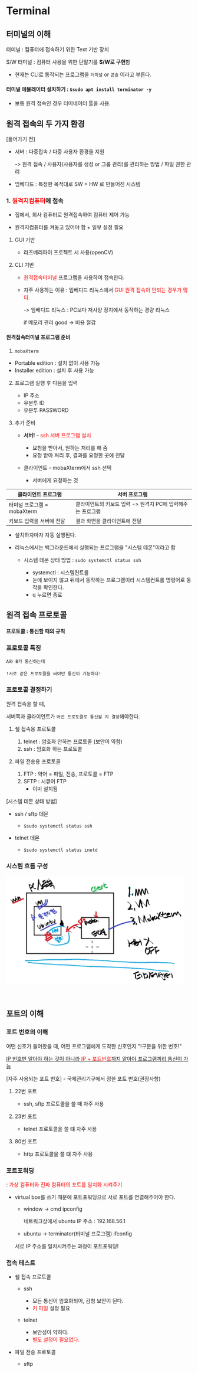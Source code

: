 # Terminal

## 터미널의 이해

터미널 : 컴퓨터에 접속하기 위한 Text 기반 장치

S/W 터미널 : 컴퓨터 사용을 위한 단말기를 **S/W로 구현**함

- 현재는 CLI로 동작되는 프로그램을 `터미널` or `콘솔` 이라고 부른다.

#### 터미널 에뮬레이터 설치하기 : `$sudo apt install terminator -y`

- 보통 원격 접속인 경우 터미네이터 툴을 사용.

## 원격 접속의 두 가지 환경

[들어가기 전]

- 서버 : 다중접속 / 다중 사용자 환경을 지원

    -> 원격 접속 / 사용자(사용자를 생성 or 그룹 관리)를 관리하는 방법 / 파일 권한 관리

- 임베디드 : 특정한 목적대로 SW + HW 로 만들어진 시스템

### 1. <span style="color: red;">원격지컴퓨터</span>에 접속

- 집에서, 회사 컴퓨터로 원격접속하여 컴퓨터 제어 가능

- 원격지컴퓨터를 켜놓고 있어야 함 + 일부 설정 필요

1. GUI 기반

    - 라즈베리파이 프로젝트 시 사용(openCV) 

2. CLI 기반

    - <span style="color: red;">원격접속터미널</span> 프로그램을 사용하여 접속한다.

    - 자주 사용하는 이유 : 임베디드 리눅스에서 <span style="color: red;">GUI 원격 접속이 안되는 경우가 많다.</span>

        -> 임베디드 리눅스 : PC보다 저사양 장치에서 동작하는 경량 리눅스

        if 메모리 관리 good -> 비용 절감

#### 원격접속터미널 프로그램 준비

1. `mobaXterm`

- Portable edition : 설치 없이 사용 가능
- Installer edition : 설치 후 사용 가능

2. 프로그램 실행 후 다음을 입력

    - IP 주소
    - 우분투 ID
    - 우분투 PASSWORD

3. 추가 준비

    - **서버!** - <span style="color: red;">ssh 서버 프로그램 설치</span>

        - 요청을 받아서, 원하는 처리를 해 줌
        - 요청 받아 처리 후, 결과를 요청한 곳에 전달

    - 클라이언트 - mobaXterm에서 ssh 선택

        - 서버에게 요청하는 것

|클라이언트 프로그램|서버 프로그램|
|---|---|
|터미널 프로그램 = mobaXterm|클라이언트의 키보드 입력 -> 원격지 PC에 입력해주는 프로그램|
|키보드 입력을 서버에 전달|결과 화면을 클라이언트에 전달
    
- 설치하자마자 자동 실행된다.

- 리눅스에서는 백그라운드에서 실행되는 프로그램을 "시스템 데몬"이라고 함

    - 시스템 데몬 상태 방법 : `sudo systemctl status ssh`

        - systemctl : 시스템컨트롤
        - 눈에 보이지 않고 뒤에서 동작하는 프로그램이라 시스템컨트롤 명령어로 동작을 확인한다.
        - q 누르면 종료

## 원격 접속 프로토콜

#### 프로토콜 : 통신할 때의 규칙

### 프로토콜 특징 

```
A와 B가 통신하는데 

!서로 같은 프로토콜을 써야만 통신이 가능하다!
```

### 프로토콜 결정하기

원격 접속을 할 때,

서버쪽과 클라이언트가 `어떤 프로토콜로 통신할 지 결정`해야한다.

1. 쉘 접속용 프로토콜

    1. telnet : 암호화 안하는 프로토콜
        (보안이 약함)
    2. ssh : 암호화 하는 프로토콜

2. 파일 전송용 프로토콜

    1. FTP : 약어 = 파일, 전송, 프로토콜 = FTP
    2. SFTP : 시큐어 FTP        
        - 이미 설치됨

[시스템 데몬 상태 방법]

- ssh / sftp 데몬
    - `$sudo systemctl status ssh`

- telnet 데몬
    - `$sudo systemctl status inetd`

### 시스템 흐름 구성

![Alt text](image.png)

<br>

## 포트의 이해

### 포트 번호의 이해

어떤 신호가 들어왔을 때, 어떤 프로그램에게 도착한 신호인지 "!구분을 위한 번호!"

<U>IP 번호만 알아야 하는 것이 아니라 <span style='color: red;'>IP + 포트번호</span>까지 알아야 프로그램끼리 통신이 가능</U>

[자주 사용되는 포트 번호] - 국제관리기구에서 정한 포트 번호(권장사항)

1. 22번 포트

    - ssh, sftp 프로토콜을 쓸 때 자주 사용


2. 23번 포트

    - telnet 프로토콜을 쓸 떄 자주 사용

3. 80번 포트

    - http 프로토콜을 쓸 떄 자주 사용



### 포트포워딩

: <span style='color: red;'>가상 컴퓨터와 진짜 컴퓨터의 포트를 일치화 시켜주기</span>

- virtual box를 쓰기 때문에 포트포워딩으로 서로 포트를 연결해주어야 한다.

    - window -> cmd ipconfig
        
        네트워크상에서 ubuntu IP 주소 : 192.168.56.1

    - ubuntu -> terminator(터미널 프로그램) ifconfig 
        
    서로 IP 주소를 일치시켜주는 과정이 포트포워딩!

### 접속 테스트

- 쉘 접속 프로토콜

    - ssh

        - 모든 통신이 암호화되어, 감청 보안이 된다.
        - <span style='color: red;'>키 파일</span> 설정 필요

    - telnet

        - 보안성이 약하다.
        - <span style='color: red;'>별도 설정이 필요없다.</span>

- 파일 전송 프로토콜

    - sftp

